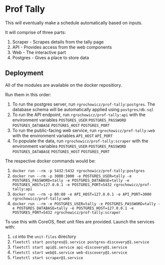 Prof Tally
==========

This will eventually make a schedule automatically based on inputs.

It will comprise of three parts:

1. Scraper - Scrapes details from the tally page
2. API - Provides access from the web components
3. Web - The interactive part
4. Postgres - Gives a place to store data

Deployment
----------

All of the modules are available on the docker repositiory.

Run them in this order:

1. To run the postgres server, run `rgrochowicz/prof-tally:postgres`.  The database schema will be automatically applied using `postgres/db.sql`
2. To run the API endpoint, run `rgrochowicz/prof-tally:api` with the environment variables `POSTGRES_USER` `POSTGRES_PASSWORD` `POSTGRES_DATABASE` `POSTGRES_HOST` `POSTGRES_PORT`
3. To run the public-facing web service, run `rgrochowicz/prof-tally:web` with the environment variables `API_HOST` `API_PORT`
4. To populate the data, run `rgrochowicz/prof-tally:scraper` with the environment variables `POSTGRES_USER` `POSTGRES_PASSWORD` `POSTGRES_DATABASE` `POSTGRES_HOST` `POSTGRES_PORT`

The respective docker commands would be:

1. `docker run --rm -p 5432:5432 rgrochowicz/prof-tally:postgres`
2. `docker run --rm -p 3000:3000 -e POSTGRES_USER=tally -e POSTGRES_PASSWORD=tally -e POSTGRES_DATABASE=tally -e POSTGRES_HOST=127.0.0.1 -e POSTGRES_PORT=5432 rgrochowicz/prof-tally:api`
3. `docker run --rm -p 80:80 -e API_HOST=127.0.0.1 -e API_PORT=3000 rgrochowicz/prof-tally:web`
4. `docker run --rm -e POSTGRES_USER=tally -e POSTGRES_PASSWORD=tally -e POSTGRES_DATABASE=tally -e POSTGRES_HOST=127.0.0.1 -e POSTGRES_PORT=5432 rgrochowicz/prof-tally:scraper`

To use this with CoreOS, fleet unit files are provided.  Launch the services with:

1. `cd` into the `unit-files` directory
1. `fleetctl start postgres@1.service postgres-discovery@1.service`
2. `fleetctl start api@1.service api-discovery@1.service`
3. `fleetctl start web@1.service web-discovery@1.service`
4. `fleetctl start scraper@1.service`